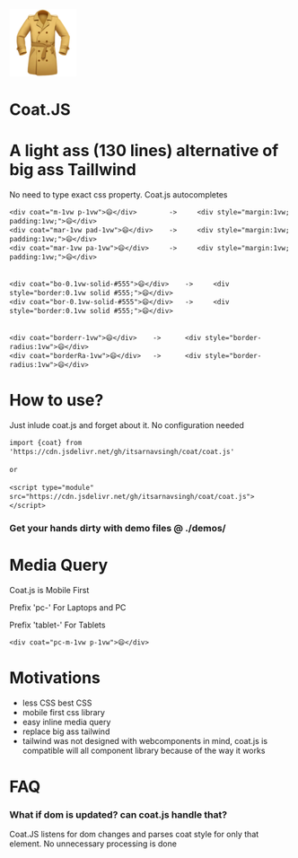 
<centre>
    <img src='./logo.png'>
    <h1><bold>Coat.JS</bold></h1>
</centre>

# A light ass (130 lines) alternative of big ass Taillwind 
No need to type exact css property. Coat.js autocompletes

```
<div coat="m-1vw p-1vw">😄</div>        ->     <div style="margin:1vw; padding:1vw;">😄</div>
<div coat="mar-1vw pad-1vw">😄</div>    ->     <div style="margin:1vw; padding:1vw;">😄</div>
<div coat="mar-1vw pa-1vw">😄</div>     ->     <div style="margin:1vw; padding:1vw;">😄</div>


<div coat="bo-0.1vw-solid-#555">😄</div>    ->     <div style="border:0.1vw solid #555;">😄</div>
<div coat="bor-0.1vw-solid-#555">😄</div>   ->     <div style="border:0.1vw solid #555;">😄</div>


<div coat="borderr-1vw">😄</div>    ->      <div style="border-radius:1vw">😄</div>
<div coat="borderRa-1vw">😄</div>   ->      <div style="border-radius:1vw">😄</div>

```

# How to use?

Just inlude coat.js and forget about it. No configuration needed

```
import {coat} from 'https://cdn.jsdelivr.net/gh/itsarnavsingh/coat/coat.js'

or

<script type="module" src="https://cdn.jsdelivr.net/gh/itsarnavsingh/coat/coat.js"> </script>

```
<h3>Get your hands dirty with demo files @ ./demos/</h3>

# Media Query
Coat.js is Mobile First

Prefix 'pc-' For Laptops and PC

Prefix 'tablet-' For Tablets

```
<div coat="pc-m-1vw p-1vw">😄</div>  
```

# Motivations

* less CSS best CSS
* mobile first css library
* easy inline media query
* replace big ass tailwind
* tailwind was not designed with webcomponents in mind, coat.js is compatible will all component library because of the way it works

# FAQ

<h3>What if dom is updated? can coat.js handle that?</h3>
Coat.JS listens for dom changes and parses coat style for only that element. No unnecessary processing is done 